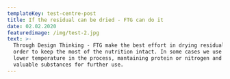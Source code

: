 ```yaml
---
templateKey: test-centre-post
title: If the residual can be dried - FTG can do it
date: 02.02.2020
featuredimage: /img/test-2.jpg
text: >-
  Through Design Thinking - FTG make the best effort in drying residuals in
  order to keep the most of the nutrition intact. In some cases we use vacuum to
  lower temperature in the process, mantaining protein or nitrogen and other
  valuable substances for further use.
---
```


